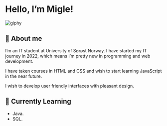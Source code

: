 # Hello, I’m Migle!

![giphy](https://user-images.githubusercontent.com/115370256/229609937-5e7afed7-1a80-443e-a6c5-a03e29a0108e.gif)


## 🦋 About me
  I’m an IT student at University of Sørøst Norway. I have started my IT journey in 2022, which means I’m pretty new in programming and web development.

  I have taken courses in HTML and CSS and wish to start learning JavaScript in the near future. 

  I wish to develop user friendly interfaces with pleasant design. 

## 🐥 Currently Learning

  - Java.
  - SQL.

<!--
**migliusss/migliusss** is a ✨ _special_ ✨ repository because its `README.md` (this file) appears on your GitHub profile.

Here are some ideas to get you started:

- 🔭 I’m currently working on ...
- 🌱 I’m currently learning ...
- 👯 I’m looking to collaborate on ...
- 🤔 I’m looking for help with ...
- 💬 Ask me about ...
- 📫 How to reach me: ...
- 😄 Pronouns: ...
- ⚡ Fun fact: ...
-->

